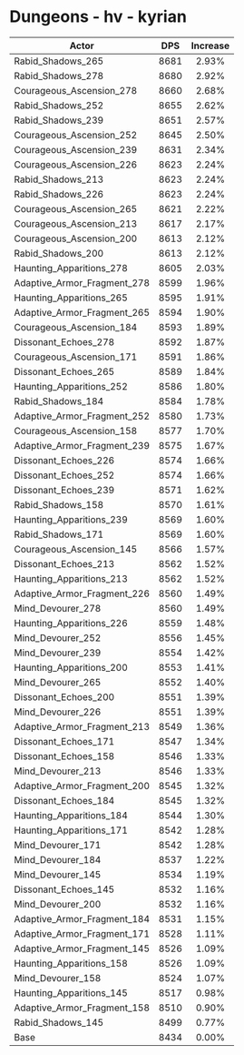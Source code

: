 # Dungeons - hv - kyrian
| Actor | DPS | Increase |
|---|:---:|:---:|
|Rabid_Shadows_265|8681|2.93%|
|Rabid_Shadows_278|8680|2.92%|
|Courageous_Ascension_278|8660|2.68%|
|Rabid_Shadows_252|8655|2.62%|
|Rabid_Shadows_239|8651|2.57%|
|Courageous_Ascension_252|8645|2.50%|
|Courageous_Ascension_239|8631|2.34%|
|Courageous_Ascension_226|8623|2.24%|
|Rabid_Shadows_213|8623|2.24%|
|Rabid_Shadows_226|8623|2.24%|
|Courageous_Ascension_265|8621|2.22%|
|Courageous_Ascension_213|8617|2.17%|
|Courageous_Ascension_200|8613|2.12%|
|Rabid_Shadows_200|8613|2.12%|
|Haunting_Apparitions_278|8605|2.03%|
|Adaptive_Armor_Fragment_278|8599|1.96%|
|Haunting_Apparitions_265|8595|1.91%|
|Adaptive_Armor_Fragment_265|8594|1.90%|
|Courageous_Ascension_184|8593|1.89%|
|Dissonant_Echoes_278|8592|1.87%|
|Courageous_Ascension_171|8591|1.86%|
|Dissonant_Echoes_265|8589|1.84%|
|Haunting_Apparitions_252|8586|1.80%|
|Rabid_Shadows_184|8584|1.78%|
|Adaptive_Armor_Fragment_252|8580|1.73%|
|Courageous_Ascension_158|8577|1.70%|
|Adaptive_Armor_Fragment_239|8575|1.67%|
|Dissonant_Echoes_226|8574|1.66%|
|Dissonant_Echoes_252|8574|1.66%|
|Dissonant_Echoes_239|8571|1.62%|
|Rabid_Shadows_158|8570|1.61%|
|Haunting_Apparitions_239|8569|1.60%|
|Rabid_Shadows_171|8569|1.60%|
|Courageous_Ascension_145|8566|1.57%|
|Dissonant_Echoes_213|8562|1.52%|
|Haunting_Apparitions_213|8562|1.52%|
|Adaptive_Armor_Fragment_226|8560|1.49%|
|Mind_Devourer_278|8560|1.49%|
|Haunting_Apparitions_226|8559|1.48%|
|Mind_Devourer_252|8556|1.45%|
|Mind_Devourer_239|8554|1.42%|
|Haunting_Apparitions_200|8553|1.41%|
|Mind_Devourer_265|8552|1.40%|
|Dissonant_Echoes_200|8551|1.39%|
|Mind_Devourer_226|8551|1.39%|
|Adaptive_Armor_Fragment_213|8549|1.36%|
|Dissonant_Echoes_171|8547|1.34%|
|Dissonant_Echoes_158|8546|1.33%|
|Mind_Devourer_213|8546|1.33%|
|Adaptive_Armor_Fragment_200|8545|1.32%|
|Dissonant_Echoes_184|8545|1.32%|
|Haunting_Apparitions_184|8544|1.30%|
|Haunting_Apparitions_171|8542|1.28%|
|Mind_Devourer_171|8542|1.28%|
|Mind_Devourer_184|8537|1.22%|
|Mind_Devourer_145|8534|1.19%|
|Dissonant_Echoes_145|8532|1.16%|
|Mind_Devourer_200|8532|1.16%|
|Adaptive_Armor_Fragment_184|8531|1.15%|
|Adaptive_Armor_Fragment_171|8528|1.11%|
|Adaptive_Armor_Fragment_145|8526|1.09%|
|Haunting_Apparitions_158|8526|1.09%|
|Mind_Devourer_158|8524|1.07%|
|Haunting_Apparitions_145|8517|0.98%|
|Adaptive_Armor_Fragment_158|8510|0.90%|
|Rabid_Shadows_145|8499|0.77%|
|Base|8434|0.00%|
